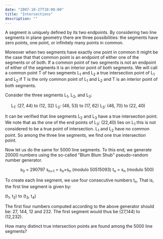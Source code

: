 ```yaml
---
date: "2007-10-27T10:00:00"
title: "Intersections"
description: ""
---
```


<p>A segment is uniquely defined by its two endpoints. By considering two line segments in plane geometry there are three possibilities: 
the segments have zero points, one point, or infinitely many points in common.</p>
<p>Moreover when two segments have exactly one point in common it might be the case that that common point is an endpoint of either one of the segments or of both. If a common point of two segments is not an endpoint of either of the segments it is an interior point of both segments.
We will call a common point T of two segments L<sub>1</sub> and L<sub>2</sub> a true intersection point of L<sub>1</sub> and L<sub>2</sub>  if T is the only common point of L<sub>1</sub> and L<sub>2</sub>  and T is an interior point of both segments.
</p>
<p>Consider the three segments L<sub>1</sub>, L<sub>2</sub>, and L<sub>3</sub>:</p>
<p style="margin-left:20px;">L<sub>1</sub>: (27, 44) to (12, 32)
L<sub>2</sub>: (46, 53) to (17, 62)
L<sub>3</sub>: (46, 70) to (22, 40)</p>
<p>It can be verified that line segments L<sub>2</sub> and L<sub>3</sub> have a true intersection point. We note that as the one of the end points of L<sub>3</sub>: (22,40) lies on L<sub>1</sub> this is not considered to be a true point of intersection. L<sub>1</sub> and L<sub>2</sub> have no common point. So among the three line segments, we find one true intersection point.</p>
<p>Now let us do the same for 5000 line segments. To this end, we generate 20000 numbers using the so-called "Blum Blum Shub" pseudo-random number generator.</p>
<p style="margin-left:50px;">s<sub>0</sub> = 290797
s<sub>n+1</sub> = s<sub>n</sub>×s<sub>n</sub> (modulo 50515093)
t<sub>n</sub> = s<sub>n</sub> (modulo 500)</p>
<p>To create each line segment, we use four consecutive numbers t<sub>n</sub>. That is, the first line segment is given by:</p>
<p>(t<sub>1</sub>, t<sub>2</sub>) to (t<sub>3</sub>, t<sub>4</sub>)</p>
<p>The first four numbers computed according to the above generator should be: 27, 144, 12 and 232. The first segment would thus be (27,144) to (12,232).</p>
<p>How many distinct true intersection points are found among the 5000 line segments?</p>

